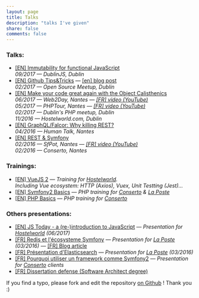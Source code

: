 ```yaml
---
layout: page
title: Talks
description: "talks I've given"
share: false
comments: false
---
```

<section class="main-content">
    <h3>Talks:</h3>
    <ul>
        <li class="respire">
            <a href="./immutability-js/index.html">[EN] Immutability for functional JavaScript</a>
            <br>
            <em>
                <i class="fa fa-calendar" aria-hidden="true"></i> 09/2017 —
                <i class="fa fa-map-marker" aria-hidden="true"></i> DublinJS, Dublin</em>
        </li>
        <li class="respire">
            <a href="./github-tips-tricks/index.html">[EN] Github Tips&amp;Tricks</a> —
            <a href="http://www.maxpou.fr/github-tips-and-tricks/">[en] blog post</a>
            <br>
            <em>
                <i class="fa fa-calendar" aria-hidden="true"></i> 02/2017 —
                <i class="fa fa-map-marker" aria-hidden="true"></i> Open Source Meetup, Dublin</em>
        </li>
        <li class="respire">
            <a href="./object-calisthenics/index.html">[EN] Make your code great again with the Object Calisthenics</a>
            <br>
            <em>
                <i class="fa fa-calendar" aria-hidden="true"></i> 06/2017 —
                <i class="fa fa-map-marker" aria-hidden="true"></i> Web2Day, Nantes —
                <a href="https://www.youtube.com/watch?v=7Hf7q1L8Nh8">[FR] video (YouTube)</a>
            </em>
            <br>
            <em>
                <i class="fa fa-calendar" aria-hidden="true"></i> 05/2017 —
                <i class="fa fa-map-marker" aria-hidden="true"></i> PHPTour, Nantes —
                <a href="https://www.youtube.com/watch?v=aB9pmdtGZjE">[FR] video (YouTube)</a>
            </em>
            <br>
            <em>
                <i class="fa fa-calendar" aria-hidden="true"></i> 02/2017 —
                <i class="fa fa-map-marker" aria-hidden="true"></i> Dublin's PHP meetup, Dublin</em>
            <br>
            <em>
                <i class="fa fa-calendar" aria-hidden="true"></i> 11/2016 —
                <i class="fa fa-map-marker" aria-hidden="true"></i> Hostelworld.com, Dublin</em>
        </li>
        <li class="respire">
            <a href="./graphql-falcor-why-killing-rest/index.html">[EN] GraphQL/Falcor: Why killing REST?</a>
            <br>
            <em>
                <i class="fa fa-calendar" aria-hidden="true"></i> 04/2016 —
                <i class="fa fa-map-marker" aria-hidden="true"></i> Human Talk, Nantes</em>
        </li>
        <li class="respire">
            <a href="./about-rest-symfony/index.html">[EN] REST &amp; Symfony</a>
            <br>
            <em>
                <i class="fa fa-calendar" aria-hidden="true"></i> 02/2016 —
                <i class="fa fa-map-marker" aria-hidden="true"></i> SfPot, Nantes —
                <a href="https://youtu.be/F0BRnczxTWQ?t=2220">[FR] video (YouTube)</a>
            </em>
            <br>
            <em>
                <i class="fa fa-calendar" aria-hidden="true"></i> 02/2016 —
                <i class="fa fa-map-marker" aria-hidden="true"></i> Conserto, Nantes</em>
        </li>
    </ul>
    <h3>Trainings:</h3>
    <ul>
        <li>
            <a href="./vuejs-training/index.html">[EN] VueJS 2</a> —
            <em>Training for
                <a href="http://www.hostelworld.com/">Hostelworld</a>.
                <br>Including Vue ecosystem: HTTP (Axios), Vuex, Unit Testting (Jest)...</em>
        </li>
        <li>
            <a href="./symfony2-basics-conserto/index.html">[EN] Symfony2 Basics</a> —
            <em>PHP training for
                <a href="http://www.conserto.pro/">Conserto</a> &amp;
                <a href="http://www.laposte.fr">La Poste</a>
            </em>
        </li>
        <li>
            <a href="./php-basics-conserto/index.html">[EN] PHP Basics</a> —
            <em>PHP training for
                <a href="http://www.conserto.pro/">Conserto</a>
            </em>
        </li>
    </ul>
    <h3>Others presentations:</h3>
    <ul>
        <li>
            <a href="./js-today-2017/index.html">[EN] JS Today - a (re-)introduction to JavaScript</a> —
            <em>Presentation for
                <a href="http://www.hostelworld.com/">Hostelworld</a> (06/2017)</em>
        </li>
        <li>
            <a href="./redis-doctrine-sf/index.html">[FR] Redis et l'écosysteme Symfony</a> —
            <em>Presentation for
                <a href="http://www.laposte.fr">La Poste</a> (03/2016)</em> —
            <a href="http://www.maxpou.fr/cache-doctrine-avec-redis/">[FR] Blog article</a>
        </li>
        <li>
            <a href="./elasticsearch-php/index.html">[FR] Présentation d'Elasticsearch</a> —
            <em>Presentation for
                <a href="http://www.laposte.fr">La Poste</a> (03/2016)</em>
        </li>
        <li>
            <a href="#">[FR] Pourquoi utiliser un framework comme Symfony2</a> —
            <em>Presentation for
                <a href="http://www.conserto.pro/">Conserto</a> clients</em>
        </li>
        <li>
            <a href="./afcepf-soutenance-memoire/index.html">[FR] Dissertation defense (Software Architect degree)</a>
        </li>
    </ul>
    <footer class="site-footer">
        <span class="site-footer-owner">If you find a typo, please fork and edit the repository
            <a href="https://github.com/maxpou-slides">on Github</a> ! Thank you :)</span>
    </footer>
</section>
